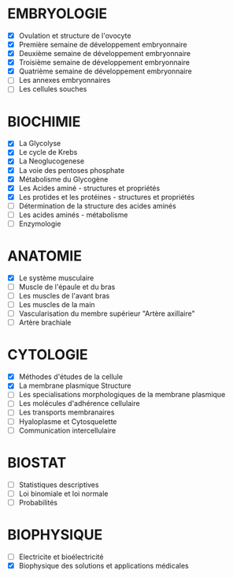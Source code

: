 # EMBRYOLOGIE
- [x] Ovulation et structure de l'ovocyte
- [x] Première semaine de développement embryonnaire
- [x] Deuxième semaine de développement embryonnaire
- [x] Troisième semaine de développement embryonnaire
- [x] Quatrième semaine de développement embryonnaire
- [ ] Les annexes embryonnaires
- [ ] Les cellules souches
# BIOCHIMIE
- [x] La Glycolyse
- [x] Le cycle de Krebs
- [x] La Neoglucogenese
- [x] La voie des pentoses phosphate
- [x] Métabolisme du Glycogène
- [x] Les Acides aminé - structures et propriétés
- [x] Les protides et les protéines - structures et propriétés
- [ ] Détermination de la structure des acides aminés
- [ ] Les acides aminés - métabolisme
- [ ] Enzymologie
# ANATOMIE 
- [x] Le système musculaire
- [ ] Muscle de l'épaule et du bras
- [ ] Les muscles de l'avant bras
- [ ] Les muscles de la main
- [ ] Vascularisation du membre supérieur "Artère axillaire"
- [ ] Artère brachiale
# CYTOLOGIE
- [x] Méthodes d'études de la cellule
- [x] La membrane plasmique  Structure
- [ ] Les specialisations morphologiques de la membrane plasmique
- [ ] Les molécules d'adhérence cellulaire
- [ ] Les transports membranaires
- [ ] Hyaloplasme et Cytosquelette
- [ ] Communication intercellulaire
# BIOSTAT
- [ ] Statistiques descriptives
- [ ] Loi binomiale et loi normale
- [ ] Probabilités
# BIOPHYSIQUE
- [ ] Electricite et bioélectricité
- [x] Biophysique des solutions et applications médicales